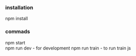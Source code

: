 ### installation
npm install

### commads
npm start   
 npm run dev  - for development
 npm run train   - to run train js
